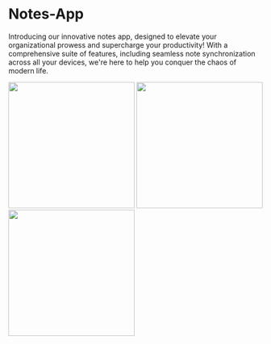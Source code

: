 # Notes-App
Introducing our innovative notes app, designed to elevate your organizational prowess and supercharge your productivity! With a comprehensive suite of features, including seamless note synchronization across all your devices, we're here to help you conquer the chaos of modern life.
<p float="left">
    <img src="https://play-lh.googleusercontent.com/GQ_Jpb5vNdCJ0cq9zxD-vAE5D3dLxoSJjist7jC1ZkuWAhD6olW0x-kQ4XzWE9QxMKHR=w1052-h592-rw" width="250" />
    <img src="https://play-lh.googleusercontent.com/tIsqCGOtIYVtiGzY55P8zepq_M4C2O4_E1VShGfQbg4M8I-OVAAXW6sp4CMluoaLGA=w1052-h592-rw" width="250" />
    <img src="https://play-lh.googleusercontent.com/IZln6RhHfWV8I8t6a2WwGrwjzX7PYKwl5IIYDCSa0rp8j7y_Dv1SZGt1ebXTRV_KPg=w1052-h592-rw" width="250" />
</p>
